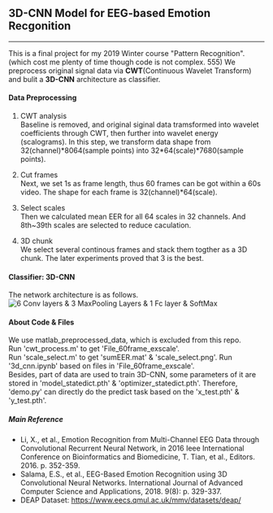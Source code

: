 ## 3D-CNN Model for EEG-based Emotion Recgonition 
----
This is a final project for my 2019 Winter course "Pattern Recognition".(which cost me plenty of time though code is not complex. 555)
We preprocess original signal data via **CWT**(Continuous Wavelet Transform) and bulit a **3D-CNN** architecture as classifier.

#### Data Preprocessing
1.  CWT analysis  
Baseline is removed, and original siginal data tramsformed into wavelet coefficients through CWT, then further into wavelet energy (scalograms).  In this step, we transform data shape from 32(channel)\*8064(sample points) into 32*64(scale)\*7680(sample points).
2.  Cut frames  
Next, we set 1s as frame length, thus 60 frames can be got within a 60s video. The shape for each frame is 32(channel)*64(scale).
3.  Select scales   
Then we calculated mean EER for all 64 scales in 32 channels. And 8th~39th scales are selected to reduce caculation.

4. 3D chunk     
We select several continous frames and stack them togther as a 3D chunk. The later experiments proved that 3 is the best.

#### Classifier: 3D-CNN
The network architecture is as follows.     
![6 Conv layers & 3 MaxPooling Layers & 1 Fc layer & SoftMax]( https://github.com/Daisybiubiubiu/EEG-Emotion-Recognition/tree/master/CWT/Figure/3D-CNN_architecture.png "3D-CNN Architeture")

#### About Code & Files
We use matlab_preprocessed_data, which is excluded from this repo.  
Run 'cwt_process.m' to get 'File_60frame_exscale'.    
Run 'scale_select.m' to get 'sumEER.mat' & 'scale_select.png'.
Run '3d_cnn.ipynb' based on files in 'File_60frame_exscale'.    
Besides, part of data are used to train 3D-CNN, some parameters of it are stored in  'model_statedict.pth' & 'optimizer_statedict.pth'.
Therefore, 'demo.py' can directly do the predict task based on the 'x_test.pth' & 'y_test.pth'.
##### Main Reference
+ Li, X., et al., Emotion Recognition from Multi-Channel EEG Data through Convolutional Recurrent Neural Network, in 2016 Ieee International Conference on Bioinformatics and Biomedicine, T. Tian, et al., Editors. 2016. p. 352-359.
+ Salama, E.S., et al., EEG-Based Emotion Recognition using 3D Convolutional Neural Networks. International Journal of Advanced Computer Science and Applications, 2018. 9(8): p. 329-337.
+ DEAP Dataset: https://www.eecs.qmul.ac.uk/mmv/datasets/deap/
